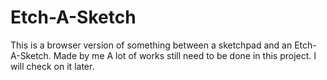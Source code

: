 # Etch-A-Sketch
This is a browser version of something between a sketchpad and an Etch-A-Sketch. Made by me 
A lot of works still need to be done in this project. I will check on it later.
